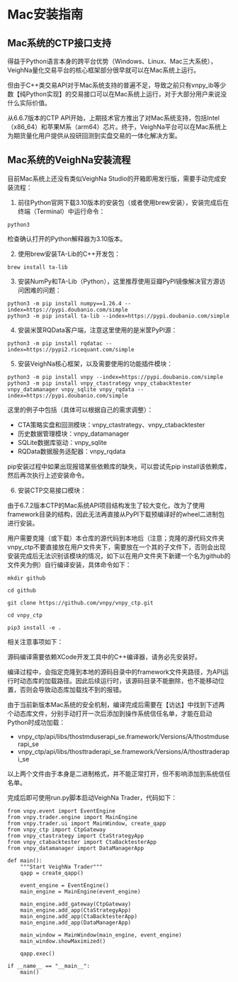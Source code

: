 # Mac安装指南

## Mac系统的CTP接口支持

得益于Python语言本身的跨平台优势（Windows、Linux、Mac三大系统），VeighNa量化交易平台的核心框架部分很早就可以在Mac系统上运行。

但由于C++类交易API对于Mac系统支持的普遍不足，导致之前只有vnpy_ib等少数【纯Python实现】的交易接口可以在Mac系统上运行，对于大部分用户来说没什么实际价值。

从6.6.7版本的CTP API开始，上期技术官方推出了对Mac系统支持，包括Intel（x86_64）和苹果M系（arm64）芯片。终于，VeighNa平台可以在Mac系统上为期货量化用户提供从投研回测到实盘交易的一体化解决方案。


## Mac系统的VeighNa安装流程

目前Mac系统上还没有类似VeighNa Studio的开箱即用发行版，需要手动完成安装流程：

1. 前往Python官网下载3.10版本的安装包（或者使用brew安装），安装完成后在终端（Terminal）中运行命令：

```python3
python3
```
检查确认打开的Python解释器为3.10版本。

2. 使用brew安装TA-Lib的C++开发包：

```python3
brew install ta-lib
```

3. 安装NumPy和TA-Lib（Python），这里推荐使用豆瓣PyPI镜像解决官方源访问困难的问题：

```python3
python3 -m pip install numpy==1.26.4 --index=https://pypi.doubanio.com/simple
python3 -m pip install ta-lib --index=https://pypi.doubanio.com/simple
```

4. 安装米筐RQData客户端，注意这里使用的是米筐PyPI源：

```python3
python3 -m pip install rqdatac --index=https://pypi2.ricequant.com/simple
```

5. 安装VeighNa核心框架，以及需要使用的功能插件模块：


```python3
python3 -m pip install vnpy --index=https://pypi.doubanio.com/simple
python3 -m pip install vnpy_ctastrategy vnpy_ctabacktester vnpy_datamanager vnpy_sqlite vnpy_rqdata --index=https://pypi.doubanio.com/simple
```
这里的例子中包括（具体可以根据自己的需求调整）：

 - CTA策略实盘和回测模块：vnpy_ctastrategy、vnpy_ctabacktester
 - 历史数据管理模块：vnpy_datamanager
 - SQLite数据库驱动：vnpy_sqlite
 - RQData数据服务适配器：vnpy_rqdata

pip安装过程中如果出现报错某些依赖库的缺失，可以尝试先pip install该依赖库，然后再次执行上述安装命令。

6. 安装CTP交易接口模块：

由于6.7.2版本CTP的Mac系统API项目结构发生了较大变化，改为了使用framework目录的结构，因此无法再直接从PyPI下载预编译好的wheel二进制包进行安装。

用户需要克隆（或下载）本仓库的源代码到本地后（注意；克隆的源代码文件夹vnpy_ctp不要直接放在用户文件夹下，需要放在一个其的子文件下，否则会出现安装完成后无法识别该模块的情况，如下以在用户文件夹下新建一个名为github的文件夹为例）自行编译安装，具体命令如下：

```python3
mkdir github

cd github

git clone https://github.com/vnpy/vnpy_ctp.git

cd vnpy_ctp

pip3 install -e .
```

相关注意事项如下：

源码编译需要依赖XCode开发工具中的C++编译器，请务必先安装好。

编译过程中，会指定克隆到本地的源码目录中的framework文件夹路径，为API运行时动态库的加载路径。因此后续运行时，该源码目录不能删除，也不能移动位置，否则会导致动态库加载找不到的报错。

由于当前新版本Mac系统的安全机制，编译完成后需要在【访达】中找到下述两个动态库文件，分别手动打开一次后添加到操作系统信任名单，才能在启动Python时成功加载：

* vnpy_ctp/api/libs/thostmduserapi_se.framework/Versions/A/thostmduserapi_se
* vnpy_ctp/api/libs/thosttraderapi_se.framework/Versions/A/thosttraderapi_se

以上两个文件由于本身是二进制格式，并不能正常打开，但不影响添加到系统信任名单。

完成后即可使用run.py脚本启动VeighNa Trader，代码如下：

```python3
from vnpy.event import EventEngine
from vnpy.trader.engine import MainEngine
from vnpy.trader.ui import MainWindow, create_qapp
from vnpy_ctp import CtpGateway
from vnpy_ctastrategy import CtaStrategyApp
from vnpy_ctabacktester import CtaBacktesterApp
from vnpy_datamanager import DataManagerApp

def main():
    """Start VeighNa Trader"""
    qapp = create_qapp()

    event_engine = EventEngine()
    main_engine = MainEngine(event_engine)

    main_engine.add_gateway(CtpGateway)
    main_engine.add_app(CtaStrategyApp)
    main_engine.add_app(CtaBacktesterApp)
    main_engine.add_app(DataManagerApp)

    main_window = MainWindow(main_engine, event_engine)
    main_window.showMaximized()

    qapp.exec()

if __name__ == "__main__":
    main()
```
